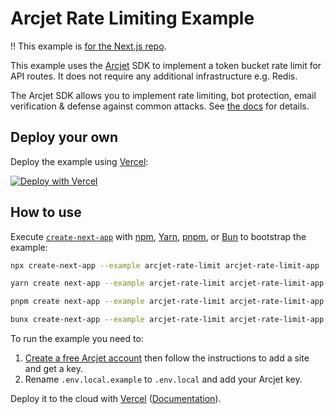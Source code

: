 # Arcjet Rate Limiting Example

‼️ This example is [for the Next.js
repo](https://github.com/vercel/next.js/blob/canary/contributing/examples/adding-examples.md).

This example uses the [Arcjet](https://arcjet.com/) SDK to implement a token
bucket rate limit for API routes. It does not require any additional
infrastructure e.g. Redis.

The Arcjet SDK allows you to implement rate limiting, bot protection, email
verification & defense against common attacks. See [the
docs](https://docs.arcjet.com/) for details.

## Deploy your own

Deploy the example using [Vercel](https://vercel.com?utm_source=github&utm_medium=readme&utm_campaign=next-example):

[![Deploy with Vercel](https://vercel.com/button)](https://vercel.com/new/clone?repository-url=https://github.com/vercel/next.js/tree/canary/examples/arcjet-rate-limit&project-name=arcjet-rate-limit&repository-name=arcjet-rate-limit)

## How to use

Execute [`create-next-app`](https://github.com/vercel/next.js/tree/canary/packages/create-next-app) with [npm](https://docs.npmjs.com/cli/init), [Yarn](https://yarnpkg.com/lang/en/docs/cli/create/), [pnpm](https://pnpm.io), or [Bun](https://bun.sh/docs/cli/bunx) to bootstrap the example:

```bash
npx create-next-app --example arcjet-rate-limit arcjet-rate-limit-app
```

```bash
yarn create next-app --example arcjet-rate-limit arcjet-rate-limit-app
```

```bash
pnpm create next-app --example arcjet-rate-limit arcjet-rate-limit-app
```

```bash
bunx create-next-app --example arcjet-rate-limit arcjet-rate-limit-app
```

To run the example you need to:

1. [Create a free Arcjet account](https://app.arcjet.com/) then follow the
   instructions to add a site and get a key.
2. Rename `.env.local.example` to `.env.local` and add your Arcjet key.

Deploy it to the cloud with [Vercel](https://vercel.com/new?utm_source=github&utm_medium=readme&utm_campaign=next-example) ([Documentation](https://nextjs.org/docs/deployment)).
